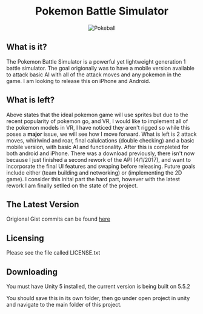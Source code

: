 

  <h1 align ="center"> Pokemon Battle Simulator</h1>
  <p align="center">
  <img src="https://docs.google.com/uc?export=download&id=0B4fjzCPc3y-bdGVMNnkySk1aMG8" alt="Pokeball" align="middle">
  </p>  
  
  __What is it?__
  ---

  The Pokemon Battle Simulator is a powerful yet lightweight generation 1 battle simulator. The goal origionally was to have a mobile version available to attack basic AI with all of the attack moves and any pokemon in the game. I am looking to release this on iPhone and Android. 
  
  __What is left?__
  ---
  
  Above states that the ideal pokemon game will use sprites but due to the recent popularity of pokemon go, and VR, I would like to implement all of the pokemon models in VR, I have noticed they aren't rigged so while this poses a <b>major</b> issue, we will see how I move forward. What is left is 2 attack moves, whirlwind and roar, final calulcations (double checking) and a basic mobile version, with basic AI and functionality. After this is completed for both android and iPhone. There was a download previously, there isn't now because I just finished a second rework of the API (4/1/2017), and want to incorporate the final UI features and swaping before releasing. Future goals include either (team building and networking) or (implementing the 2D game). I consider this inital part the hard part, however with the latest rework I am finally setlled on the state of the project.
  
  __The Latest Version__
  ---

  Origional Gist commits can be found [here](https://gist.github.com/DanFlannel/3a784369da08a71bdb85)

  
  **Licensing**
  ---

  Please see the file called LICENSE.txt

  
  **Downloading**
  ---  
  You must have Unity 5 installed, the current version is being built 
  on 5.5.2
  
  You should save this in its own folder, then go under open project in
  unity and navigate to the main folder of this project.

  
  
